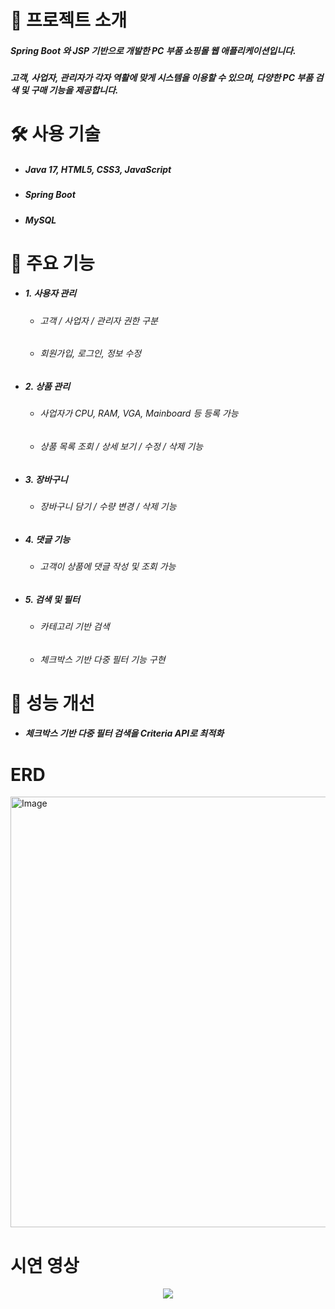 # 📝 프로젝트 소개
##### Spring Boot 와 JSP 기반으로 개발한 PC 부품 쇼핑몰 웹 애플리케이션입니다.
##### 고객, 사업자, 관리자가 각자 역활에 맞게 시스템을 이용할 수 있으며, 다양한 PC 부품 검색 및 구매 기능을 제공합니다.

# 🛠️ 사용 기술
+ ##### Java 17, HTML5, CSS3, JavaScript
+ ##### Spring Boot
+ ##### MySQL

# 🚀 주요 기능
+ ##### 1. 사용자 관리
    + ###### 고객 / 사업자 / 관리자 권한 구분
    + ###### 회원가입, 로그인, 정보 수정
+ ##### 2. 상품 관리
    + ###### 사업자가 CPU, RAM, VGA, Mainboard 등 등록 가능
    + ###### 상품 목록 조회 / 상세 보기 / 수정 / 삭제 기능
+ ##### 3. 장바구니
    + ###### 장바구니 담기 / 수량 변경 / 삭제 기능
+ ##### 4. 댓글 기능
    + ###### 고객이 상품에 댓글 작성 및 조회 가능
+ ##### 5. 검색 및 필터
    + ###### 카테고리 기반 검색
    + ###### 체크박스 기반 다중 필터 기능 구현

# 🎯 성능 개선
+ ##### 체크박스 기반 다중 필터 검색을 Criteria API로 최적화

# ERD
<img width="658" height="689" alt="Image" src="https://github.com/user-attachments/assets/a122ff23-50e9-4e89-8284-9c27ea004a9e" />

# 시연 영상
<p align="center">
    <img src="https://github.com/user-attachments/assets/9df9c14f-f529-4bfe-9751-fc7379e13c0c">
</p>
